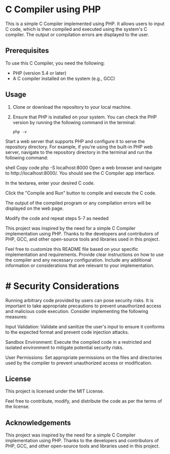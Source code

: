 # C Compiler using PHP

This is a simple C Compiler implemented using PHP. It allows users to input C code, which is then compiled and executed using the system's C compiler. The output or compilation errors are displayed to the user.

## Prerequisites

To use this C Compiler, you need the following:

- PHP (version 5.4 or later)
- A C compiler installed on the system (e.g., GCC)

## Usage

1. Clone or download the repository to your local machine.

2. Ensure that PHP is installed on your system. You can check the PHP version by running the following command in the terminal:

   ```shell
   php -v
Start a web server that supports PHP and configure it to serve the repository directory. For example, if you're using the built-in PHP web server, navigate to the repository directory in the terminal and run the following command:

shell
Copy code
php -S localhost:8000
Open a web browser and navigate to http://localhost:8000/. You should see the C Compiler app interface.

In the textarea, enter your desired C code.

Click the "Compile and Run" button to compile and execute the C code.

The output of the compiled program or any compilation errors will be displayed on the web page.

Modify the code and repeat steps 5-7 as needed

This project was inspired by the need for a simple C Compiler implementation using PHP. Thanks to the developers and contributors of PHP, GCC, and other open-source tools and libraries used in this project.

Feel free to customize this README file based on your specific implementation and requirements. Provide clear instructions on how to use the compiler and any necessary configuration. Include any additional information or considerations that are relevant to your implementation.

# # Security Considerations
Running arbitrary code provided by users can pose security risks. It is important to take appropriate precautions to prevent unauthorized access and malicious code execution. Consider implementing the following measures:

Input Validation: Validate and sanitize the user's input to ensure it conforms to the expected format and prevent code injection attacks.

Sandbox Environment: Execute the compiled code in a restricted and isolated environment to mitigate potential security risks.

User Permissions: Set appropriate permissions on the files and directories used by the compiler to prevent unauthorized access or modification.

## License
This project is licensed under the MIT License.

Feel free to contribute, modify, and distribute the code as per the terms of the license.

## Acknowledgements
This project was inspired by the need for a simple C Compiler implementation using PHP. Thanks to the developers and contributors of PHP, GCC, and other open-source tools and libraries used in this project.
